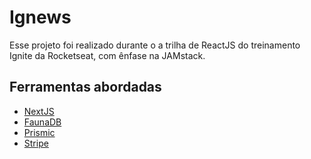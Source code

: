 # Ignews

Esse projeto foi realizado durante o a trilha de ReactJS do treinamento Ignite da Rocketseat, com ênfase na JAMstack.

## Ferramentas abordadas
- [NextJS](https://nextjs.org/)
- [FaunaDB](https://fauna.com/)
- [Prismic](https://prismic.io/)
- [Stripe](https://stripe.com/en-br)

